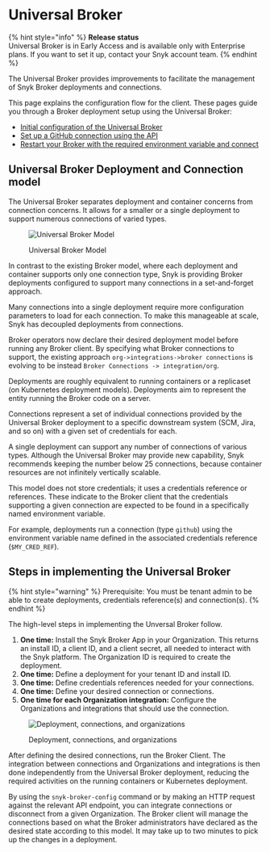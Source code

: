 # Universal Broker

{% hint style="info" %}
**Release status**\
Universal Broker is in Early Access and is available only with Enterprise plans. If you want to set it up, contact your Snyk account team.
{% endhint %}

The Universal Broker provides improvements to facilitate the management of Snyk Broker deployments and connections.&#x20;

This page explains the configuration flow for the client. These pages guide you through a Broker deployment setup using the Universal Broker:

* [Initial configuration of the Universal Broker](initial-configuration-of-the-universal-broker.md)
* [Set up a GitHub connection using the API](set-up-a-github-connection-using-the-api.md)
* [Restart your Broker with the required environment variable and connect](restart-your-broker-with-the-required-environment-variable-and-connect.md)

## Universal Broker Deployment and Connection model <a href="#universal-broker-deployment-and-connection-model" id="universal-broker-deployment-and-connection-model"></a>

The Universal Broker separates deployment and container concerns from connection concerns. It allows for a smaller or a single deployment to support numerous connections of varied types.

<figure><img src="../../../.gitbook/assets/image 5.png" alt="Universal Broker Model"><figcaption><p>Universal Broker Model</p></figcaption></figure>

In contrast to the existing Broker model, where each deployment and container supports only one connection type, Snyk is providing Broker deployments configured to support many connections in a set-and-forget approach.

Many connections into a single deployment require more configuration parameters to load for each connection. To make this manageable at scale, Snyk has decoupled deployments from connections.

Broker operators now declare their desired deployment model before running any Broker client. By specifying what Broker connections to support, the existing approach `org->integrations->broker connections` is evolving to be instead `Broker Connections -> integration/org`.

Deployments are roughly equivalent to running containers or a replicaset (on Kubernetes deployment models). Deployments aim to represent the entity running the Broker code on a server.

Connections represent a set of individual connections provided by the Universal Broker deployment to a specific downstream system (SCM, Jira, and so on) with a given set of credentials for each.

A single deployment can support any number of connections of various types. Although the Universal Broker may provide new capability, Snyk recommends keeping the number below 25 connections, because container resources are not infinitely vertically scalable.

This model does not store credentials; it uses a credentials reference or references. These indicate to the Broker client that the credentials supporting a given connection are expected to be found in a specifically named environment variable.

For example, deployments run a connection (type `github`) using the environment variable name defined in the associated credentials reference (`$MY_CRED_REF`).

## Steps in implementing the Universal Broker

{% hint style="warning" %}
Prerequisite: You must be tenant admin to be able to create deployments, credentials reference(s) and connection(s).
{% endhint %}

The high-level steps in implementing the Unversal Broker follow.

1. **One time:** Install the Snyk Broker App in your Organization. This returns an install ID, a client ID, and a client secret, all needed to interact with the Snyk platform. The Organization ID is required to create the deployment.
2. **One time:** Define a deployment for your tenant ID and install ID.
3. **One time:** Define credentials references needed for your connections.
4. **One time:** Define your desired connection or connections.
5. **One time for each Organization integration:** Configure the Organizations and integrations that should use the connection.

<figure><img src="../../../.gitbook/assets/image 6.png" alt="Deployment, connections, and organizations"><figcaption><p>Deployment, connections, and organizations</p></figcaption></figure>

After defining the desired connections, run the Broker Client. The integration between connections and Organizations and integrations is then done independently from the Universal Broker deployment, reducing the required activities on the running containers or Kubernetes deployment.&#x20;

By using the `snyk-broker-config` command or by making an HTTP request against the relevant API endpoint, you can integrate connections or disconnect from a given Organization. The Broker client will manage the connections based on what the Broker administrators have declared as the desired state according to this model. It may take up to two minutes to pick up the changes in a deployment.&#x20;
